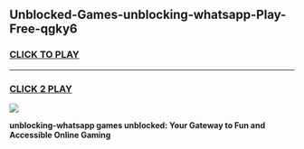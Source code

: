 
## Unblocked-Games-unblocking-whatsapp-Play-Free-qgky6
<h3>
<a href="https://premium76.site?title=unblocking-whatsapp&ref=21A">CLICK TO PLAY</a></h3>
<hr>

<h3>
<a href="https://premium76.site?title=unblocking-whatsapp&ref=21A">CLICK 2 PLAY</a>
  
</h3>

<a href="https://premium76.site?title=unblocking-whatsapp&ref=21A"><img src="https://clearcache.store/games.png"></a>


**unblocking-whatsapp games unblocked: Your Gateway to Fun and Accessible Online Gaming**
